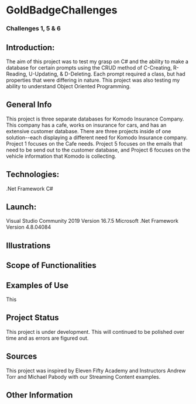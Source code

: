 # GoldBadgeChallenges 

### Challenges 1, 5 & 6

## Introduction: 
The aim of this project was to test my grasp on C# and the ability to make a database for certain prompts using the CRUD method of C-Creating, R-Reading, U-Updating, & D-Deleting. 
Each prompt required a class, but had properties that were differing in nature. This project was also testing my ability to understand Object Oriented Programming. 

## General Info
This project is three separate databases for Komodo Insurance Company. This company has a cafe, works on insurance for cars, and has an extensive customer database. There are three projects inside of one solution--each displaying a different need for Komodo Insurance company. Project 1 focuses on the Cafe needs. Project 5 focuses on the emails that need to be send out to the customer database, and Project 6 focuses on the vehicle information that Komodo is collecting. 

 ## Technologies: 
.Net Framework
C#

 ## Launch: 
Visual Studio Community 2019 Version 16.7.5
Microsoft .Net Framework Version 4.8.04084

## Illustrations

## Scope of Functionalities

## Examples of Use
This 

## Project Status
This project is under development. This will continued to be polished over time and as errors are figured out. 

## Sources
This project was inspired by Eleven Fifty Academy and Instructors Andrew Torr and Michael Pabody with our Streaming Content examples. 

## Other Information
